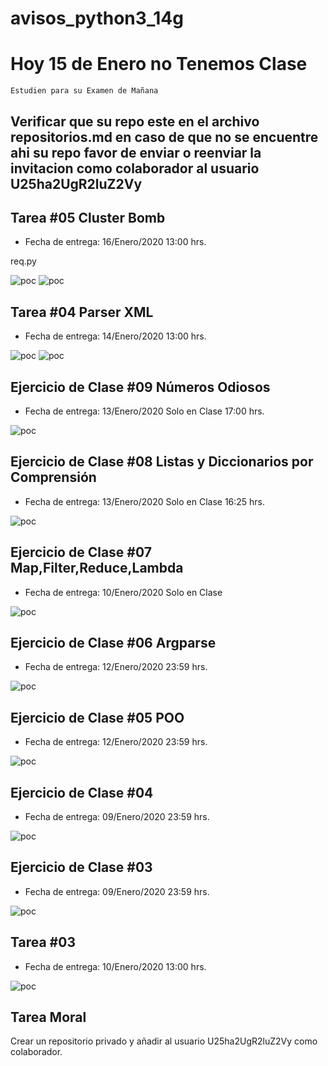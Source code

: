 # avisos_python3_14g

# Hoy 15 de Enero no Tenemos Clase

`Estudien para su Examen de Mañana`

## Verificar que su repo este en el archivo repositorios.md en caso de que no se encuentre ahi su repo favor de enviar o reenviar la invitacion como colaborador al usuario U25ha2UgR2luZ2Vy

## Tarea #05 Cluster Bomb
* Fecha de entrega: 16/Enero/2020 13:00 hrs.

req.py

![poc](https://raw.githubusercontent.com/U25ha2UgR2luZ2Vy/avisos_python3_14g/master/tareas_y_ejercicios/tarea06.png)
![poc](https://raw.githubusercontent.com/U25ha2UgR2luZ2Vy/avisos_python3_14g/master/tareas_y_ejercicios/tarea05.png)


## Tarea #04 Parser XML
* Fecha de entrega: 14/Enero/2020 13:00 hrs.

![poc](https://raw.githubusercontent.com/U25ha2UgR2luZ2Vy/avisos_python3_14g/master/tareas_y_ejercicios/tarea04-p1.png)
![poc](https://raw.githubusercontent.com/U25ha2UgR2luZ2Vy/avisos_python3_14g/master/tareas_y_ejercicios/tarea04-p2.png)

## Ejercicio de Clase #09 Números Odiosos
* Fecha de entrega: 13/Enero/2020 Solo en Clase 17:00 hrs.

![poc](https://raw.githubusercontent.com/U25ha2UgR2luZ2Vy/avisos_python3_14g/master/tareas_y_ejercicios/ejercicio09.png)

## Ejercicio de Clase #08 Listas y Diccionarios por Comprensión
* Fecha de entrega: 13/Enero/2020 Solo en Clase 16:25 hrs.

![poc](https://raw.githubusercontent.com/U25ha2UgR2luZ2Vy/avisos_python3_14g/master/tareas_y_ejercicios/ejercicio08.png)

## Ejercicio de Clase #07 Map,Filter,Reduce,Lambda
* Fecha de entrega: 10/Enero/2020 Solo en Clase

![poc](https://raw.githubusercontent.com/U25ha2UgR2luZ2Vy/avisos_python3_14g/master/tareas_y_ejercicios/ejercicio07.png)

## Ejercicio de Clase #06 Argparse
* Fecha de entrega: 12/Enero/2020 23:59 hrs.

![poc](https://raw.githubusercontent.com/U25ha2UgR2luZ2Vy/avisos_python3_14g/master/tareas_y_ejercicios/ejercicio06.png)

## Ejercicio de Clase #05 POO
* Fecha de entrega: 12/Enero/2020 23:59 hrs.

![poc](https://raw.githubusercontent.com/U25ha2UgR2luZ2Vy/avisos_python3_14g/master/tareas_y_ejercicios/ejercicio05.png)

## Ejercicio de Clase #04
* Fecha de entrega: 09/Enero/2020 23:59 hrs.

![poc](https://raw.githubusercontent.com/U25ha2UgR2luZ2Vy/avisos_python3_14g/master/tareas_y_ejercicios/ejercicio04.png)

## Ejercicio de Clase #03
* Fecha de entrega: 09/Enero/2020 23:59 hrs.

![poc](https://raw.githubusercontent.com/U25ha2UgR2luZ2Vy/avisos_python3_14g/master/tareas_y_ejercicios/ejercicio03.png)

## Tarea #03
* Fecha de entrega: 10/Enero/2020 13:00 hrs.

![poc](https://raw.githubusercontent.com/U25ha2UgR2luZ2Vy/avisos_python3_14g/master/tareas_y_ejercicios/tarea03.png)

## Tarea Moral

Crear un repositorio privado y añadir al usuario U25ha2UgR2luZ2Vy como colaborador.
